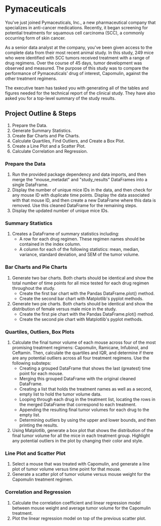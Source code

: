 # Pymaceuticals

You've just joined Pymaceuticals, Inc., a new pharmaceutical company that specializes in anti-cancer medications. Recently, it began screening for potential treatments for squamous cell carcinoma (SCC), a commonly occurring form of skin cancer.

As a senior data analyst at the company, you've been given access to the complete data from their most recent animal study. In this study, 249 mice who were identified with SCC tumors received treatment with a range of drug regimens. Over the course of 45 days, tumor development was observed and measured. The purpose of this study was to compare the performance of Pymaceuticals’ drug of interest, Capomulin, against the other treatment regimens.

The executive team has tasked you with generating all of the tables and figures needed for the technical report of the clinical study. They have also asked you for a top-level summary of the study results.

## Project Outline & Steps
1. Prepare the Data.
2. Generate Summary Statistics.
3. Create Bar Charts and Pie Charts.
4. Calculate Quartiles, Find Outliers, and Create a Box Plot.
5. Create a Line Plot and a Scatter Plot.
6. Calculate Correlation and Regression.

### Prepare the Data
1. Run the provided package dependency and data imports, and then merge the "mouse_metadat" and "study_results" DataFrames into a single DataFrame.
2. Display the number of unique mice IDs in the data, and then check for any mouse ID with duplicate time points. Display the data associated with that mouse ID, and then create a new DataFrame where this data is removed. Use this cleaned DataFrame for the remaining steps. 
3. Display the updated number of unique mice IDs.

### Summary Statistics
1. Creates a DataFrame of summary statistics including:
   - A row for each drug regimen. These regimen names should be contained in the index column.
   - A column for each of the following statistics: mean, median, variance, standard deviation, and SEM of the tumor volume.
   
### Bar Charts and Pie Charts
1. Generate two bar charts. Both charts should be identical and show the total number of time points for all mice tested for each drug regimen throughout the study.
    - Create the first bar chart with the Pandas DataFrame.plot() method.
    - Create the second bar chart with Matplotlib's pyplot methods.
2. Generate two pie charts. Both charts should be identical and show the distribution of female versus male mice in the study.
    - Create the first pie chart with the Pandas DataFrame.plot() method.
    - Create the second pie chart with Matplotlib's pyplot methods.

### Quartiles, Outliers, Box Plots
1. Calculate the final tumor volume of each mouse across four of the most promising treatment regimens: Capomulin, Ramicane, Infubinol, and Ceftamin. Then, calculate the quartiles and IQR, and determine if there are any potential outliers across all four treatment regimens. Use the following substeps:
    - Creating a grouped DataFrame that shows the last (greatest) time point for each mouse. 
    - Merging this grouped DataFrame with the original cleaned DataFrame.
    - Creating a list that holds the treatment names as well as a second, empty list to hold the tumor volume data.
    - Looping through each drug in the treatment list, locating the rows in the merged DataFrame that correspond to each treatment. 
    - Appending the resulting final tumor volumes for each drug to the empty list.
    - Determining outliers by using the upper and lower bounds, and then printing the results.
2. Using Matplotlib, generate a box plot that shows the distribution of the final tumor volume for all the mice in each treatment group. Highlight any potential outliers in the plot by changing their color and style.

### Line Plot and Scatter Plot
1. Select a mouse that was treated with Capomulin, and generate a line plot of tumor volume versus time point for that mouse.
2. Generate a scatter plot of tumor volume versus mouse weight for the Capomulin treatment regimen.

### Correlation and Regression
1. Calculate the correlation coefficient and linear regression model between mouse weight and average tumor volume for the Capomulin treatment.
2. Plot the linear regression model on top of the previous scatter plot.
